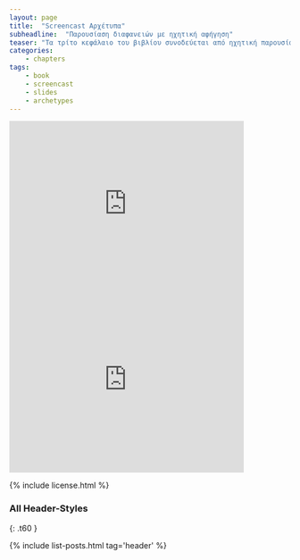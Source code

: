 ```yaml
---
layout: page
title:  "Screencast Αρχέτυπα"
subheadline:  "Παρουσίαση διαφανειών με ηχητική αφήγηση"
teaser: "Τα τρίτο κεφάλαιο του βιβλίου συνοδεύεται από ηχητική παρουσίαση για τις διαφάνειες"
categories:
    - chapters
tags:
    - book
    - screencast
    - slides
    - archetypes
---
```


<div class="flex-video">
  <iframe width="420" height="315" src="https://www.youtube.com/embed/YgQn5hxRi1U" frameborder="0" allowfullscreen></iframe>
</div>

<div class="flex-video">
<iframe width="420" height="315" src="https://www.youtube.com/embed/k6TSBMZDO64" frameborder="0" allowfullscreen></iframe>
</div>

{% include license.html %}

### All Header-Styles
{: .t60 }

{% include list-posts.html tag='header' %}
